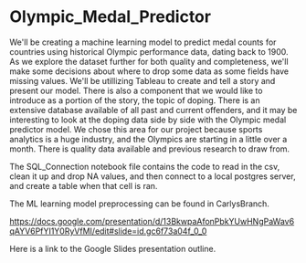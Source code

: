 # Olympic_Medal_Predictor
We'll be creating a machine learning model to predict medal counts for countries using historical Olympic performance data, dating back to 1900. As we explore the dataset further for both quality and completeness, we'll make some decisions about where to drop some data as some fields have missing values. 
We'll be utillizing Tableau to create and tell a story and present our model. There is also a component that we would like to introduce as a portion of the story, the topic of doping. There is an extensive database available of all past and current offenders, and it may be interesting to look at the doping data side by side with the Olympic medal predictor model.
We chose this area for our project because sports analytics is a huge industry, and the Olympics are starting in a little over a month. There is quality data available and previous research to draw from. 

The SQL_Connection notebook file contains the code to read in the csv, clean it up and drop NA values, and then connect to a local postgres server, and create a table when that cell is ran. 

The ML learning model preprocessing can be found in CarlysBranch. 

https://docs.google.com/presentation/d/13BkwpaAfonPbkYUwHNgPaWav6qAYV6PfYI1Y0RyVfMI/edit#slide=id.gc6f73a04f_0_0

Here is a link to the Google Slides presentation outline. 

